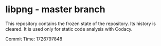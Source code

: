 # libpng - master branch

This repository contains the frozen state of the repository.
Its history is cleared. It is used only for static code
analysis with Codacy.

Commit Time: 1726797848